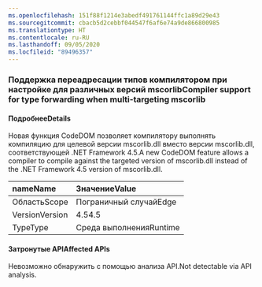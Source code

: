 ```yaml
---
ms.openlocfilehash: 151f88f1214e3abedf491761144ffc1a89d29e43
ms.sourcegitcommit: cbacb5d2cebbf044547f6af6e74a9de866800985
ms.translationtype: HT
ms.contentlocale: ru-RU
ms.lasthandoff: 09/05/2020
ms.locfileid: "89496357"
---
```

### <a name="compiler-support-for-type-forwarding-when-multi-targeting-mscorlib"></a><span data-ttu-id="b3057-101">Поддержка переадресации типов компилятором при настройке для различных версий mscorlib</span><span class="sxs-lookup"><span data-stu-id="b3057-101">Compiler support for type forwarding when multi-targeting mscorlib</span></span>

#### <a name="details"></a><span data-ttu-id="b3057-102">Подробнее</span><span class="sxs-lookup"><span data-stu-id="b3057-102">Details</span></span>

<span data-ttu-id="b3057-103">Новая функция CodeDOM позволяет компилятору выполнять компиляцию для целевой версии mscorlib.dll вместо версии mscorlib.dll, соответствующей .NET Framework 4.5.</span><span class="sxs-lookup"><span data-stu-id="b3057-103">A new CodeDOM feature allows a compiler to compile against the targeted version of mscorlib.dll instead of the .NET Framework 4.5 version of mscorlib.dll.</span></span>

| <span data-ttu-id="b3057-104">name</span><span class="sxs-lookup"><span data-stu-id="b3057-104">Name</span></span>    | <span data-ttu-id="b3057-105">Значение</span><span class="sxs-lookup"><span data-stu-id="b3057-105">Value</span></span>       |
|:--------|:------------|
| <span data-ttu-id="b3057-106">Область</span><span class="sxs-lookup"><span data-stu-id="b3057-106">Scope</span></span>   |<span data-ttu-id="b3057-107">Пограничный случай</span><span class="sxs-lookup"><span data-stu-id="b3057-107">Edge</span></span>|
|<span data-ttu-id="b3057-108">Version</span><span class="sxs-lookup"><span data-stu-id="b3057-108">Version</span></span>|<span data-ttu-id="b3057-109">4.5</span><span class="sxs-lookup"><span data-stu-id="b3057-109">4.5</span></span>|
|<span data-ttu-id="b3057-110">Type</span><span class="sxs-lookup"><span data-stu-id="b3057-110">Type</span></span>|<span data-ttu-id="b3057-111">Среда выполнения</span><span class="sxs-lookup"><span data-stu-id="b3057-111">Runtime</span></span>|

#### <a name="affected-apis"></a><span data-ttu-id="b3057-112">Затронутые API</span><span class="sxs-lookup"><span data-stu-id="b3057-112">Affected APIs</span></span>

<span data-ttu-id="b3057-113">Невозможно обнаружить с помощью анализа API.</span><span class="sxs-lookup"><span data-stu-id="b3057-113">Not detectable via API analysis.</span></span>

<!--

#### Affected APIs

Not detectable via API analysis.

-->
